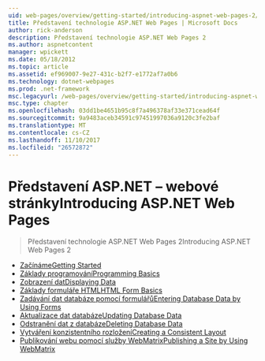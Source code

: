 ```yaml
---
uid: web-pages/overview/getting-started/introducing-aspnet-web-pages-2/index
title: Představení technologie ASP.NET Web Pages | Microsoft Docs
author: rick-anderson
description: Představení technologie ASP.NET Web Pages 2
ms.author: aspnetcontent
manager: wpickett
ms.date: 05/18/2012
ms.topic: article
ms.assetid: ef969007-9e27-431c-b2f7-e1772af7a0b6
ms.technology: dotnet-webpages
ms.prod: .net-framework
msc.legacyurl: /web-pages/overview/getting-started/introducing-aspnet-web-pages-2
msc.type: chapter
ms.openlocfilehash: 03dd1be4651b95c8f7a496378af33e371cead64f
ms.sourcegitcommit: 9a9483aceb34591c97451997036a9120c3fe2baf
ms.translationtype: MT
ms.contentlocale: cs-CZ
ms.lasthandoff: 11/10/2017
ms.locfileid: "26572872"
---
```

<a name="introducing-aspnet-web-pages"></a><span data-ttu-id="c8278-103">Představení ASP.NET – webové stránky</span><span class="sxs-lookup"><span data-stu-id="c8278-103">Introducing ASP.NET Web Pages</span></span>
====================
> <span data-ttu-id="c8278-104">Představení technologie ASP.NET Web Pages 2</span><span class="sxs-lookup"><span data-stu-id="c8278-104">Introducing ASP.NET Web Pages 2</span></span>


- [<span data-ttu-id="c8278-105">Začínáme</span><span class="sxs-lookup"><span data-stu-id="c8278-105">Getting Started</span></span>](getting-started.md)
- [<span data-ttu-id="c8278-106">Základy programování</span><span class="sxs-lookup"><span data-stu-id="c8278-106">Programming Basics</span></span>](intro-to-web-pages-programming.md)
- [<span data-ttu-id="c8278-107">Zobrazení dat</span><span class="sxs-lookup"><span data-stu-id="c8278-107">Displaying Data</span></span>](displaying-data.md)
- [<span data-ttu-id="c8278-108">Základy formuláře HTML</span><span class="sxs-lookup"><span data-stu-id="c8278-108">HTML Form Basics</span></span>](form-basics.md)
- [<span data-ttu-id="c8278-109">Zadávání dat databáze pomocí formulářů</span><span class="sxs-lookup"><span data-stu-id="c8278-109">Entering Database Data by Using Forms</span></span>](entering-data.md)
- [<span data-ttu-id="c8278-110">Aktualizace dat databáze</span><span class="sxs-lookup"><span data-stu-id="c8278-110">Updating Database Data</span></span>](updating-data.md)
- [<span data-ttu-id="c8278-111">Odstranění dat z databáze</span><span class="sxs-lookup"><span data-stu-id="c8278-111">Deleting Database Data</span></span>](deleting-data.md)
- [<span data-ttu-id="c8278-112">Vytváření konzistentního rozložení</span><span class="sxs-lookup"><span data-stu-id="c8278-112">Creating a Consistent Layout</span></span>](layouts.md)
- [<span data-ttu-id="c8278-113">Publikování webu pomocí služby WebMatrix</span><span class="sxs-lookup"><span data-stu-id="c8278-113">Publishing a Site by Using WebMatrix</span></span>](publishing.md)
